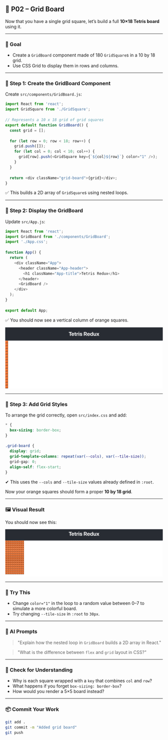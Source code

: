 ## 🧩 P02 – Grid Board

Now that you have a single grid square, let’s build a full **10×18 Tetris board** using it.

---

### 🎯 Goal

- Create a `GridBoard` component made of 180 `GridSquare`s in a 10 by 18 grid.
- Use CSS Grid to display them in rows and columns.

---

### 🧩 Step 1: Create the GridBoard Component

Create `src/components/GridBoard.js`:

```js
import React from 'react';
import GridSquare from './GridSquare';

// Represents a 10 x 18 grid of grid squares
export default function GridBoard() {
  const grid = [];

  for (let row = 0; row < 18; row++) {
    grid.push([]);
    for (let col = 0; col < 10; col++) {
      grid[row].push(<GridSquare key={`${col}${row}`} color="1" />);
    }
  }

  return <div className="grid-board">{grid}</div>;
}
```

✅ This builds a 2D array of `GridSquare`s using nested loops.

---

### 🧩 Step 2: Display the GridBoard

Update `src/App.js`:

```js
import React from 'react';
import GridBoard from './components/GridBoard';
import './App.css';

function App() {
  return (
    <div className="App">
      <header className="App-header">
        <h1 className="App-title">Tetris Redux</h1>
      </header>
      <GridBoard />
    </div>
  );
}

export default App;
```

✅ You should now see a vertical column of orange squares.

![stack of squares](./assets/vertical-stack.png)

---

### 🧩 Step 3: Add Grid Styles

To arrange the grid correctly, open `src/index.css` and add:

```css
* {
  box-sizing: border-box;
}

.grid-board {
  display: grid;
  grid-template-columns: repeat(var(--cols), var(--tile-size));
  grid-gap: 0;
  align-self: flex-start;
}
```

✔ This uses the `--cols` and `--tile-size` values already defined in `:root`.

Now your orange squares should form a proper **10 by 18 grid**.

---

### 🖼️ Visual Result

You should now see this:

![orange-grid](assets/orange-grid.png)

---

### 💬 Try This

- Change `color="1"` in the loop to a random value between 0–7 to simulate a more colorful board.
- Try changing `--tile-size` in `:root` to `30px`.

---

### 🤖 AI Prompts

> "Explain how the nested loop in `GridBoard` builds a 2D array in React."

> "What is the difference between `flex` and `grid` layout in CSS?"

---

### 🧠 Check for Understanding

- Why is each square wrapped with a `key` that combines `col` and `row`?
- What happens if you forget `box-sizing: border-box`?
- How would you render a 5×5 board instead?

---

### 📦 Commit Your Work

```bash
git add .
git commit -m "Added grid board"
git push
```
